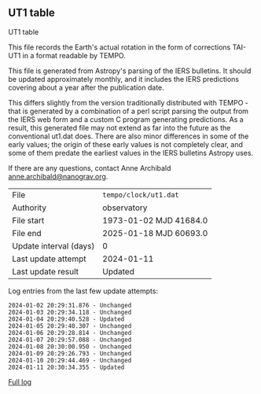 
## UT1 table

UT1 table

This file records the Earth's actual rotation in the form of
corrections TAI-UT1 in a format readable by TEMPO.

This file is generated from Astropy's parsing of the IERS
bulletins. It should be updated approximately monthly, and it
includes the IERS predictions covering about a year after the
publication date.

This differs slightly from the version traditionally distributed
with TEMPO - that is generated by a combination of a perl script
parsing the output from the IERS web form and a custom C program
generating predictions. As a result, this generated file may not
extend as far into the future as the conventional ut1.dat does.
There are also minor differences in some of the early values; the
origin of these early values is not completely clear, and some of
them predate the earliest values in the IERS bulletins Astropy uses.

If there are any questions, contact Anne Archibald
<anne.archibald@nanograv.org>.

|     |     |
|:--- |:--- |
| File | `tempo/clock/ut1.dat` |
| Authority | observatory |
| File start | 1973-01-02 MJD 41684.0 |
| File end | 2025-01-18 MJD 60693.0 |
| Update interval (days) | 0 |
| Last update attempt | 2024-01-11 |
| Last update result | Updated |

Log entries from the last few update attempts:
```
2024-01-02 20:29:31.876 - Unchanged
2024-01-03 20:29:34.118 - Unchanged
2024-01-04 20:29:40.528 - Updated
2024-01-05 20:29:40.307 - Unchanged
2024-01-06 20:29:28.814 - Unchanged
2024-01-07 20:29:57.088 - Unchanged
2024-01-08 20:30:00.950 - Unchanged
2024-01-09 20:29:26.793 - Unchanged
2024-01-10 20:29:44.469 - Unchanged
2024-01-11 20:30:34.355 - Updated
```
[Full log](https://raw.githubusercontent.com/ipta/pulsar-clock-corrections/main/log/tempo/clock/ut1.dat.log)
